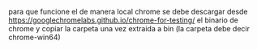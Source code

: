 para que funcione el de manera local chrome se debe descargar desde https://googlechromelabs.github.io/chrome-for-testing/ el binario de chrome y copiar la carpeta una vez extraida a bin (la carpeta debe decir chrome-win64)